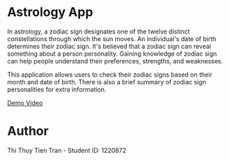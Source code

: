 # Astrology App
In astrology, a zodiac sign designates one of the twelve distinct constellations through which the sun moves. 
An individual's date of birth determines their zodiac sign. 
It's believed that a zodiac sign can reveal something about a person personality.
Gaining knowledge of zodiac sign can help people understand their preferences, strengths, and weaknesses.

This application allows users to check their zodiac signs based on their month and date of birth. There is also a brief summary of zodiac sign personalities for extra information.

[Demo Video](https://youtu.be/m8fINnDBEyU)

# Author
Thi Thuy Tien Tran - Student ID: 1220872
